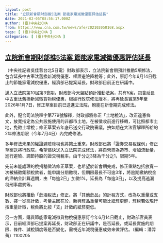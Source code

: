 ```yaml
---
layout: post
title: "立院新會期財部推5法案 節能家電減徵優惠評估延長"
date: 2021-02-05T08:56:17.000Z
author: (臺)中央社CNA
from: https://www.cna.com.tw/news/afe/202102050168.aspx
tags: [ (臺)中央社CNA ]
categories: [ (臺)中央社CNA ]
---
```

<!--1612515377000-->
[立院新會期財部推5法案 節能家電減徵優惠評估延長](https://www.cna.com.tw/news/afe/202102050168.aspx)
------

<div>
<div></div><div class="paragraph"><p>（中央社記者吳佳蓉台北5日電）財政部表示，立法院新會期預計推動5項修法，包含延長中古車汰舊換新減稅優惠、權證避險降稅等；此外，原訂今年6月14日截止的節能家電減稅優惠，經濟部已提案延長，財政部目前正在研議中。</p><p>邁入立法院第10屆第3會期，財政部今天盤點預計推動法案，共有5案，包含延長中古車汰舊換新減徵貨物稅優惠，根據行政院修法版本，將再延長實施5年至2026年1月7日，修正草案目前已送進立法院，盼能在新會期完成修法。</p><p>此外，配合司法院釋字第779號解釋，財政部將修正「土地稅法」，改正違憲條文，放寬指定為公共設施使用的非都市土地，在被徵收前進行移轉，可比照都市土地，免徵土增稅；修正草案去年底已送交行政院審議，拚如期在大法官解釋所給的2年修法期限（今年7月4日）內完成修法。</p><p>多年修法未果的權證避險降稅也將捲土重來，財政部已將「證券交易稅條例」修正草案送將行政院，希望儘快送入立法院完成修法，將自營商為造市、增加流動量，進行避險、調節持股的證交稅稅率，由千分之3降為千分之1，限期5年。</p><p>先前未能處理的稅捐稽徵法修正草案，也希望於新會期完成，修正重點包括放寬一次被補徵鉅額稅款者，能申請分期繳稅，但期限最長不可逾3年，將逾期繳納稅金的滯納金計算週期，由「每逾2日」加徵1%，延長為「每逾3日」，以及提高逃漏稅刑事處罰等。</p><p>財政部也將推動「菸酒稅法」修正，將「其他菸品」的計稅方式，改為以重量或支數、擇一從高計徵，考量主因在於，新興菸品重量可能比紙菸更輕，菸稅若依現行按重量計徵，稅負將比按「支」計徵的紙菸更低。</p><p>另一方面，購買節能家電減徵貨物稅優惠原訂今年6月14日截止，財政部官員表示，目前經濟部已提案再延長，財政部正在研議中，是否延長，或延長實施的期限、條件、減稅額度等是否變化，需視近年減稅優惠成效來做評估。（編輯：潘羿菁）1100205</p></div>
</div>
